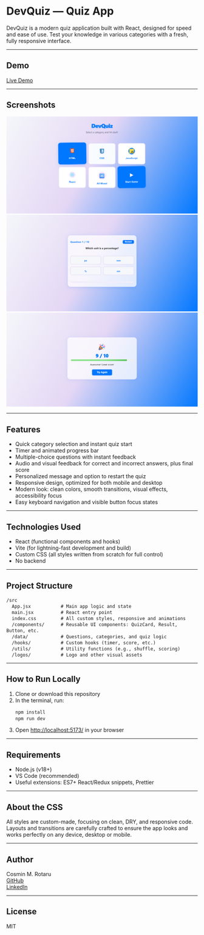 # DevQuiz — Quiz App

DevQuiz is a modern quiz application built with React, designed for speed and ease of use. Test your knowledge in various categories with a fresh, fully responsive interface.

---

## Demo

[Live Demo](https://your-demo-link.com) <!-- Replace with your deployment link if available -->

---

## Screenshots

![Homepage screenshot](screenshots/homepage.png)
![Quiz screen](screenshots/quiz.png)
![Result screen](screenshots/result.png)

---

## Features

- Quick category selection and instant quiz start
- Timer and animated progress bar
- Multiple-choice questions with instant feedback
- Audio and visual feedback for correct and incorrect answers, plus final score
- Personalized message and option to restart the quiz
- Responsive design, optimized for both mobile and desktop
- Modern look: clean colors, smooth transitions, visual effects, accessibility focus
- Easy keyboard navigation and visible button focus states

---

## Technologies Used

- React (functional components and hooks)
- Vite (for lightning-fast development and build)
- Custom CSS (all styles written from scratch for full control)
- No backend

---

## Project Structure

```
/src
  App.jsx           # Main app logic and state
  main.jsx          # React entry point
  index.css         # All custom styles, responsive and animations
  /components/      # Reusable UI components: QuizCard, Result, Button, etc.
  /data/            # Questions, categories, and quiz logic
  /hooks/           # Custom hooks (timer, score, etc.)
  /utils/           # Utility functions (e.g., shuffle, scoring)
  /logos/           # Logo and other visual assets
```

---

## How to Run Locally

1. Clone or download this repository
2. In the terminal, run:
    ```sh
    npm install
    npm run dev
    ```
3. Open [http://localhost:5173/](http://localhost:5173/) in your browser

---

## Requirements

- Node.js (v18+)
- VS Code (recommended)
- Useful extensions: ES7+ React/Redux snippets, Prettier

---

## About the CSS

All styles are custom-made, focusing on clean, DRY, and responsive code. Layouts and transitions are carefully crafted to ensure the app looks and works perfectly on any device, desktop or mobile.

---

## Author

Cosmin M. Rotaru  
[GitHub](https://github.com/CosminMRotaru)  
[LinkedIn](https://www.linkedin.com/in/marius-cosmin-rotaru-a8a242262/)


---

## License

MIT